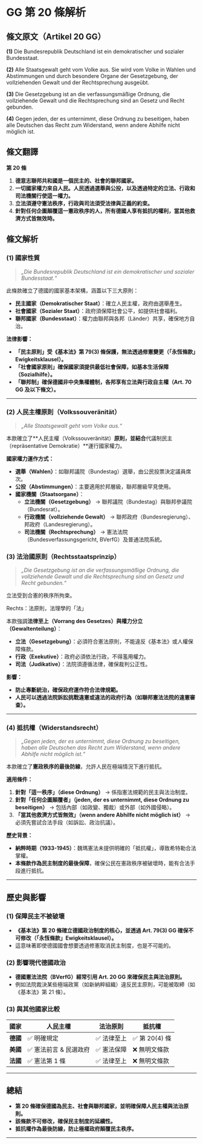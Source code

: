 # GG 第 20 條解析 

## 條文原文（Artikel 20 GG）

**(1)** Die Bundesrepublik Deutschland ist ein demokratischer und sozialer Bundesstaat.  

**(2)** Alle Staatsgewalt geht vom Volke aus. Sie wird vom Volke in Wahlen und Abstimmungen und durch besondere Organe der Gesetzgebung, der vollziehenden Gewalt und der Rechtsprechung ausgeübt.  

**(3)** Die Gesetzgebung ist an die verfassungsmäßige Ordnung, die vollziehende Gewalt und die Rechtsprechung sind an Gesetz und Recht gebunden.  

**(4)** Gegen jeden, der es unternimmt, diese Ordnung zu beseitigen, haben alle Deutschen das Recht zum Widerstand, wenn andere Abhilfe nicht möglich ist.  



## 條文翻譯

**第 20 條**

1. **德意志聯邦共和國是一個民主的、社會的聯邦國家。**  
2. **一切國家權力來自人民。人民透過選舉與公投，以及透過特定的立法、行政和司法機關行使這一權力。**  
3. **立法須遵守憲法秩序，行政與司法須受法律與正義的約束。**  
4. **針對任何企圖顛覆這一憲政秩序的人，所有德國人享有抵抗的權利，當其他救濟方式皆無效時。**  


## 條文解析

### **(1) 國家性質**
> *„Die Bundesrepublik Deutschland ist ein demokratischer und sozialer Bundesstaat.“*  

此條款確立了德國的國家基本架構，涵蓋以下三大原則：

- **民主國家（Demokratischer Staat）**：確立人民主權，政府由選舉產生。
- **社會國家（Sozialer Staat）**：政府須保障社會公平，如提供社會福利。
- **聯邦國家（Bundesstaat）**：權力由聯邦與各邦（Länder）共享，確保地方自治。

**法律影響：**

- **「民主原則」受《基本法》第 79(3) 條保護，無法透過修憲變更（「永恆條款」Ewigkeitsklausel）。**
- **「社會國家原則」確保國家須提供最低社會保障，如基本生活保障（Sozialhilfe）。**
- **「聯邦制」確保德國非中央集權體制，各邦享有立法與行政自主權（Art. 70 GG 及以下條文）。**

***

### **(2) 人民主權原則（Volkssouveränität）**
> *„Alle Staatsgewalt geht vom Volke aus.“*  

本款確立了**人民主權（Volkssouveränität）**原則，並結合**代議制民主（repräsentative Demokratie）**運行國家權力。

**國家權力運作方式：**

- **選舉（Wahlen）**：如聯邦議院（Bundestag）選舉，由公民投票決定議員席次。
- **公投（Abstimmungen）**：主要適用於邦層級，聯邦層級罕見使用。
- **國家機關（Staatsorgane）**：
  - **立法機關（Gesetzgebung）** → 聯邦議院（Bundestag）與聯邦參議院（Bundesrat）。
  - **行政機關（vollziehende Gewalt）** → 聯邦政府（Bundesregierung）、邦政府（Landesregierung）。
  - **司法機關（Rechtsprechung）** → 憲法法院（Bundesverfassungsgericht, BVerfG）及普通法院系統。


### **(3) 法治國原則（Rechtsstaatsprinzip）**
> *„Die Gesetzgebung ist an die verfassungsmäßige Ordnung, die vollziehende Gewalt und die Rechtsprechung sind an Gesetz und Recht gebunden.“*  

立法受到合憲的秩序所拘束。

Rechts：法原則，法理學的「法」

本款強調**法律至上（Vorrang des Gesetzes）**與**權力分立（Gewaltenteilung）**：

- **立法（Gesetzgebung）**：必須符合憲法原則，不能違反《基本法》或人權保障條款。
- **行政（Exekutive）**：政府必須依法行政，不得濫用權力。
- **司法（Judikative）**：法院須遵循法律，確保裁判公正性。

**影響：**

- **防止專斷統治，確保政府運作符合法律規範。**
- **人民可以透過法院訴訟挑戰違憲或違法的政府行為（如聯邦憲法法院的違憲審查）。**

***

### **(4) 抵抗權（Widerstandsrecht）**
> *„Gegen jeden, der es unternimmt, diese Ordnung zu beseitigen, haben alle Deutschen das Recht zum Widerstand, wenn andere Abhilfe nicht möglich ist.“*  

本款確立了**憲政秩序的最後防線**，允許人民在極端情況下進行抵抗。

**適用條件：**

1. **針對「這一秩序」（diese Ordnung）** → 係指憲法規範的民主與法治制度。
2. **針對「任何企圖顛覆者」（jeden, der es unternimmt, diese Ordnung zu beseitigen）** → 包括內部（如政變、獨裁）或外部（如外國侵略）。
3. **「當其他救濟方式皆無效」（wenn andere Abhilfe nicht möglich ist）** → 必須先嘗試合法手段（如訴訟、政治抗議）。

**歷史背景：**

- **納粹時期（1933-1945）**：魏瑪憲法未提供明確的「抵抗權」，導致希特勒合法掌權。
- **本條款作為民主制度的最後保障**，確保公民在憲政秩序被破壞時，能有合法手段進行抵抗。

***

## 歷史與影響

### **(1) 保障民主不被破壞**
- **《基本法》第 20 條確立德國政治制度的核心，並透過 Art. 79(3) GG 確保不可修改（「永恆條款」Ewigkeitsklausel）。**
- 這意味著即使德國國會想要透過修憲取消民主制度，也是不可能的。

### **(2) 影響現代德國政治**
- **德國憲法法院（BVerfG）經常引用 Art. 20 GG 來確保民主與法治原則。**
- 例如法院裁決某些極端政黨（如新納粹組織）違反民主原則，可能被取締（如《基本法》第 21 條）。

### **(3) 與其他國家比較**
| 國家 | 人民主權 | 法治原則 | 抵抗權 |
|------|--------|--------|--------|
| **德國** | ✅ 明確規定 | ✅ 法律至上 | ✅ 第 20(4) 條 |
| **美國** | ✅ 憲法前言 & 民選政府 | ✅ 憲法保障 | ❌ 無明文條款 |
| **法國** | ✅ 憲法第 1 條 | ✅ 法律至上 | ❌ 無明文條款 |

***

## 總結

- **第 20 條確保德國為民主、社會與聯邦國家，並明確保障人民主權與法治原則。**
- **該條款不可修改，確保民主制度的延續性。**
- **抵抗權作為最後防線，防止極權政府顛覆民主秩序。**

***


